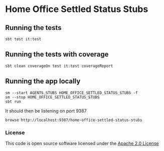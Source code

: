 # Home Office Settled Status Stubs

## Running the tests

    sbt test it:test

## Running the tests with coverage

    sbt clean coverageOn test it:test coverageReport

## Running the app locally

    sm --start AGENTS_STUBS HOME_OFFICE_SETTLED_STATUS_STUBS -f
    sm --stop HOME_OFFICE_SETTLED_STATUS_STUBS
    sbt run

It should then be listening on port 9387

    browse http://localhost:9387/home-office-settled-status-stubs

### License


This code is open source software licensed under the [Apache 2.0 License]("http://www.apache.org/licenses/LICENSE-2.0.html")
